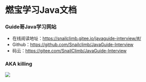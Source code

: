 # 燃宝学习Java文档

### Guide哥Java学习网站

- 在线阅读地址：https://snailclimb.gitee.io/javaguide-interview/#/
- Github：https://github.com/Snailclimb/JavaGuide-Interview
- 码云：https://gitee.com/SnailClimb/JavaGuide-Interview

### AKA killing
![](http://pic.51yuansu.com/pic3/cover/02/22/14/59affe5aa56f4_610.jpg)
